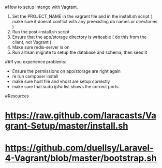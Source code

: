 #How to setup intengo with Vagrant.
1. Set the PROJECT_NAME in the vagrant file and in the install.sh script ( make sure it doesnt conflict with any preexisting db names or directories )
2. Run the post-install.sh script
3. Ensure that the app/storage directory is writeable ( do this from the client, not Vagrant )
4. Make sure redis-server is on
5. Run artisan migrate to setup the database and schema, then seed it

##If you experience problems:
* Ensure the permissions on app/storage are right again
* re run composer install
* make sure host file and vhost are setup correctly
* make sure that sudo ipfw list shows the correct ports.

#Resources
# https://raw.github.com/laracasts/Vagrant-Setup/master/install.sh
# https://github.com/duellsy/Laravel-4-Vagrant/blob/master/bootstrap.sh